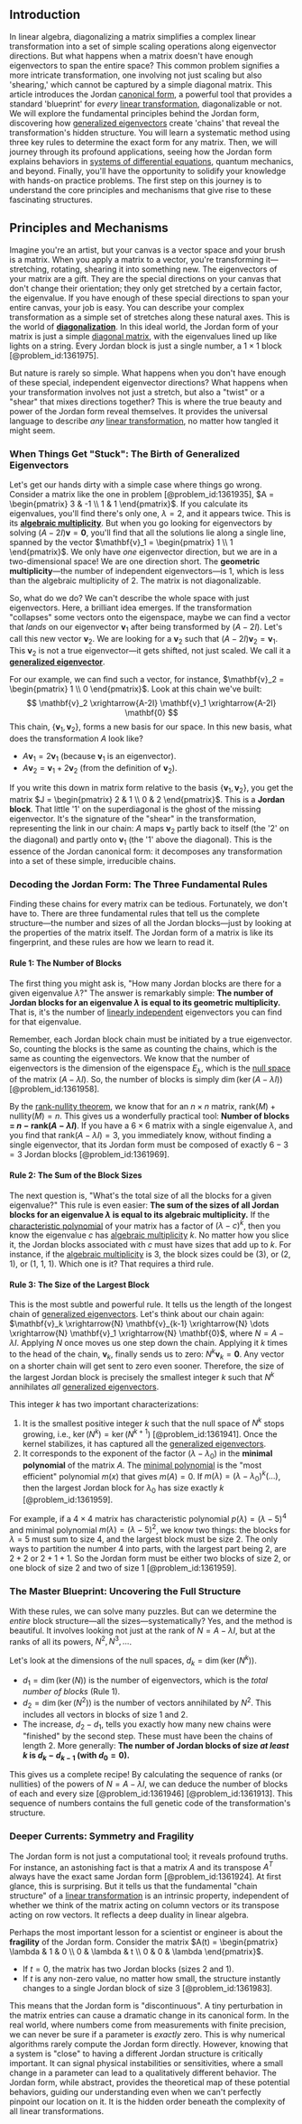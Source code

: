 ## Introduction
In linear algebra, diagonalizing a matrix simplifies a complex linear transformation into a set of simple scaling operations along eigenvector directions. But what happens when a matrix doesn't have enough eigenvectors to span the entire space? This common problem signifies a more intricate transformation, one involving not just scaling but also 'shearing,' which cannot be captured by a simple diagonal matrix. This article introduces the Jordan [canonical form](@article_id:139743), a powerful tool that provides a standard 'blueprint' for *every* [linear transformation](@article_id:142586), diagonalizable or not. We will explore the fundamental principles behind the Jordan form, discovering how [generalized eigenvectors](@article_id:151855) create 'chains' that reveal the transformation's hidden structure. You will learn a systematic method using three key rules to determine the exact form for any matrix. Then, we will journey through its profound applications, seeing how the Jordan form explains behaviors in [systems of differential equations](@article_id:147721), quantum mechanics, and beyond. Finally, you'll have the opportunity to solidify your knowledge with hands-on practice problems. The first step on this journey is to understand the core principles and mechanisms that give rise to these fascinating structures.

## Principles and Mechanisms

Imagine you're an artist, but your canvas is a vector space and your brush is a matrix. When you apply a matrix to a vector, you're transforming it—stretching, rotating, shearing it into something new. The eigenvectors of your matrix are a gift. They are the special directions on your canvas that don't change their orientation; they only get stretched by a certain factor, the eigenvalue. If you have enough of these special directions to span your entire canvas, your job is easy. You can describe your complex transformation as a simple set of stretches along these natural axes. This is the world of **[diagonalization](@article_id:146522)**. In this ideal world, the Jordan form of your matrix is just a simple [diagonal matrix](@article_id:637288), with the eigenvalues lined up like lights on a string. Every Jordan block is just a single number, a $1 \times 1$ block [@problem_id:1361975].

But nature is rarely so simple. What happens when you don't have enough of these special, independent eigenvector directions? What happens when your transformation involves not just a stretch, but also a "twist" or a "shear" that mixes directions together? This is where the true beauty and power of the Jordan form reveal themselves. It provides the universal language to describe *any* [linear transformation](@article_id:142586), no matter how tangled it might seem.

### When Things Get "Stuck": The Birth of Generalized Eigenvectors

Let's get our hands dirty with a simple case where things go wrong. Consider a matrix like the one in problem [@problem_id:1361935], $A = \begin{pmatrix} 3 & -1 \\ 1 & 1 \end{pmatrix}$. If you calculate its eigenvalues, you'll find there's only one, $\lambda=2$, and it appears twice. This is its **[algebraic multiplicity](@article_id:153746)**. But when you go looking for eigenvectors by solving $(A - 2I)\mathbf{v} = \mathbf{0}$, you'll find that all the solutions lie along a single line, spanned by the vector $\mathbf{v}_1 = \begin{pmatrix} 1 \\ 1 \end{pmatrix}$. We only have *one* eigenvector direction, but we are in a two-dimensional space! We are one direction short. The **geometric multiplicity**—the number of independent eigenvectors—is 1, which is less than the algebraic multiplicity of 2. The matrix is not diagonalizable.

So, what do we do? We can't describe the whole space with just eigenvectors. Here, a brilliant idea emerges. If the transformation "collapses" some vectors onto the eigenspace, maybe we can find a vector that *lands* on our eigenvector $\mathbf{v}_1$ after being transformed by $(A-2I)$. Let's call this new vector $\mathbf{v}_2$. We are looking for a $\mathbf{v}_2$ such that $(A - 2I)\mathbf{v}_2 = \mathbf{v}_1$. This $\mathbf{v}_2$ is not a true eigenvector—it gets shifted, not just scaled. We call it a **[generalized eigenvector](@article_id:153568)**.

For our example, we can find such a vector, for instance, $\mathbf{v}_2 = \begin{pmatrix} 1 \\ 0 \end{pmatrix}$. Look at this chain we've built:
$$ \mathbf{v}_2 \xrightarrow{A-2I} \mathbf{v}_1 \xrightarrow{A-2I} \mathbf{0} $$
This chain, $\{\mathbf{v}_1, \mathbf{v}_2\}$, forms a new basis for our space. In this new basis, what does the transformation $A$ look like?
- $A\mathbf{v}_1 = 2\mathbf{v}_1$ (because $\mathbf{v}_1$ is an eigenvector).
- $A\mathbf{v}_2 = \mathbf{v}_1 + 2\mathbf{v}_2$ (from the definition of $\mathbf{v}_2$).

If you write this down in matrix form relative to the basis $\{\mathbf{v}_1, \mathbf{v}_2\}$, you get the matrix $J = \begin{pmatrix} 2 & 1 \\ 0 & 2 \end{pmatrix}$. This is a **Jordan block**. That little '1' on the superdiagonal is the ghost of the missing eigenvector. It's the signature of the "shear" in the transformation, representing the link in our chain: $A$ maps $\mathbf{v}_2$ partly back to itself (the '2' on the diagonal) and partly onto $\mathbf{v}_1$ (the '1' above the diagonal). This is the essence of the Jordan canonical form: it decomposes any transformation into a set of these simple, irreducible chains.

### Decoding the Jordan Form: The Three Fundamental Rules

Finding these chains for every matrix can be tedious. Fortunately, we don't have to. There are three fundamental rules that tell us the complete structure—the number and sizes of all the Jordan blocks—just by looking at the properties of the matrix itself. The Jordan form of a matrix is like its fingerprint, and these rules are how we learn to read it.

#### Rule 1: The Number of Blocks
The first thing you might ask is, "How many Jordan blocks are there for a given eigenvalue $\lambda$?" The answer is remarkably simple:
**The number of Jordan blocks for an eigenvalue $\lambda$ is equal to its geometric multiplicity.**
That is, it's the number of [linearly independent](@article_id:147713) eigenvectors you can find for that eigenvalue.

Remember, each Jordan block chain must be initiated by a true eigenvector. So, counting the blocks is the same as counting the chains, which is the same as counting the eigenvectors. We know that the number of eigenvectors is the dimension of the eigenspace $E_\lambda$, which is the [null space](@article_id:150982) of the matrix $(A - \lambda I)$. So, the number of blocks is simply $\dim(\ker(A - \lambda I))$ [@problem_id:1361958].

By the [rank-nullity theorem](@article_id:153947), we know that for an $n \times n$ matrix, $\text{rank}(M) + \text{nullity}(M) = n$. This gives us a wonderfully practical tool:
**Number of blocks = $n - \text{rank}(A - \lambda I)$**.
If you have a $6 \times 6$ matrix with a single eigenvalue $\lambda$, and you find that $\text{rank}(A - \lambda I) = 3$, you immediately know, without finding a single eigenvector, that its Jordan form must be composed of exactly $6 - 3 = 3$ Jordan blocks [@problem_id:1361969].

#### Rule 2: The Sum of the Block Sizes
The next question is, "What's the total size of all the blocks for a given eigenvalue?" This rule is even easier:
**The sum of the sizes of all Jordan blocks for an eigenvalue $\lambda$ is equal to its algebraic multiplicity.**
If the [characteristic polynomial](@article_id:150415) of your matrix has a factor of $(\lambda - c)^k$, then you know the eigenvalue $c$ has [algebraic multiplicity](@article_id:153746) $k$. No matter how you slice it, the Jordan blocks associated with $c$ must have sizes that add up to $k$. For instance, if the [algebraic multiplicity](@article_id:153746) is 3, the block sizes could be (3), or (2, 1), or (1, 1, 1). Which one is it? That requires a third rule.

#### Rule 3: The Size of the Largest Block
This is the most subtle and powerful rule. It tells us the length of the longest chain of [generalized eigenvectors](@article_id:151855). Let's think about our chain again: $\mathbf{v}_k \xrightarrow{N} \mathbf{v}_{k-1} \xrightarrow{N} \dots \xrightarrow{N} \mathbf{v}_1 \xrightarrow{N} \mathbf{0}$, where $N = A - \lambda I$. Applying $N$ once moves us one step down the chain. Applying it $k$ times to the head of the chain, $\mathbf{v}_k$, finally sends us to zero: $N^k \mathbf{v}_k = \mathbf{0}$. Any vector on a shorter chain will get sent to zero even sooner. Therefore, the size of the largest Jordan block is precisely the smallest integer $k$ such that $N^k$ annihilates *all* [generalized eigenvectors](@article_id:151855).

This integer $k$ has two important characterizations:
1.  It is the smallest positive integer $k$ such that the null space of $N^k$ stops growing, i.e., $\ker(N^k) = \ker(N^{k+1})$ [@problem_id:1361941]. Once the kernel stabilizes, it has captured all the [generalized eigenvectors](@article_id:151855).
2.  It corresponds to the exponent of the factor $(\lambda - \lambda_0)$ in the **minimal polynomial** of the matrix $A$. The [minimal polynomial](@article_id:153104) is the "most efficient" polynomial $m(x)$ that gives $m(A) = 0$. If $m(\lambda) = (\lambda - \lambda_0)^k (\dots)$, then the largest Jordan block for $\lambda_0$ has size exactly $k$ [@problem_id:1361959].

For example, if a $4 \times 4$ matrix has characteristic polynomial $p(\lambda) = (\lambda - 5)^4$ and minimal polynomial $m(\lambda) = (\lambda - 5)^2$, we know two things: the blocks for $\lambda=5$ must sum to size 4, and the largest block must be size 2. The only ways to partition the number 4 into parts, with the largest part being 2, are $2+2$ or $2+1+1$. So the Jordan form must be either two blocks of size 2, or one block of size 2 and two of size 1 [@problem_id:1361959].

### The Master Blueprint: Uncovering the Full Structure

With these rules, we can solve many puzzles. But can we determine the *entire* block structure—all the sizes—systematically? Yes, and the method is beautiful. It involves looking not just at the rank of $N = A - \lambda I$, but at the ranks of all its powers, $N^2, N^3, \dots$.

Let's look at the dimensions of the null spaces, $d_k = \dim(\ker(N^k))$.
-   $d_1 = \dim(\ker(N))$ is the number of eigenvectors, which is the *total number of blocks* (Rule 1).
-   $d_2 = \dim(\ker(N^2))$ is the number of vectors annihilated by $N^2$. This includes all vectors in blocks of size 1 and 2.
-   The increase, $d_2 - d_1$, tells you exactly how many new chains were "finished" by the second step. These must have been the chains of length 2. More generally:
    **The number of Jordan blocks of size *at least* $k$ is $d_k - d_{k-1}$ (with $d_0=0$).**

This gives us a complete recipe! By calculating the sequence of ranks (or nullities) of the powers of $N=A-\lambda I$, we can deduce the number of blocks of each and every size [@problem_id:1361946] [@problem_id:1361913]. This sequence of numbers contains the full genetic code of the transformation's structure.

### Deeper Currents: Symmetry and Fragility

The Jordan form is not just a computational tool; it reveals profound truths. For instance, an astonishing fact is that a matrix $A$ and its transpose $A^T$ always have the exact same Jordan form [@problem_id:1361924]. At first glance, this is surprising. But it tells us that the fundamental "chain structure" of a [linear transformation](@article_id:142586) is an intrinsic property, independent of whether we think of the matrix acting on column vectors or its transpose acting on row vectors. It reflects a deep duality in linear algebra.

Perhaps the most important lesson for a scientist or engineer is about the **fragility** of the Jordan form. Consider the matrix $A(t) = \begin{pmatrix} \lambda & 1 & 0 \\ 0 & \lambda & t \\ 0 & 0 & \lambda \end{pmatrix}$.
- If $t=0$, the matrix has two Jordan blocks (sizes 2 and 1).
- If $t$ is any non-zero value, no matter how small, the structure instantly changes to a single Jordan block of size 3 [@problem_id:1361983].

This means that the Jordan form is "discontinuous". A tiny perturbation in the matrix entries can cause a dramatic change in its canonical form. In the real world, where numbers come from measurements with finite precision, we can never be sure if a parameter is *exactly* zero. This is why numerical algorithms rarely compute the Jordan form directly. However, knowing that a system is "close" to having a different Jordan structure is critically important. It can signal physical instabilities or sensitivities, where a small change in a parameter can lead to a qualitatively different behavior. The Jordan form, while abstract, provides the theoretical map of these potential behaviors, guiding our understanding even when we can't perfectly pinpoint our location on it. It is the hidden order beneath the complexity of all linear transformations.